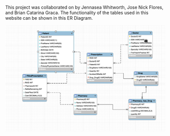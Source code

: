 This project was collaborated on by Jennasea Whitworth, Jose Nick Flores, and Brian Catarina Graca.
The functionality of the tables used in this website can be shown in this ER Diagram.

![ER Diagram](./cst363_project/PatientDoctorERDiagram.png)
